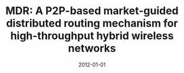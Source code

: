 ---
title: "MDR: A P2P-based market-guided distributed routing mechanism for high-throughput hybrid wireless networks"
collection: publications
permalink: /publication/2012-01-01-MDR-A-P2P-based-market-guided-distributed-routing-mechanism-for-high-throughput-hybrid-wireless-networks
pubtype: conference
date: 2012-01-01
venue: 'In the proceedings of 2012 9th Annual IEEE Communications Society Conference on Sensor, Mesh and Ad Hoc Communications and Networks (SECON)'
authors:  Ze Li,  Haiying Shen
citation: ' Ze Li,  Haiying Shen, &quot;MDR: A P2P-based market-guided distributed routing mechanism for high-throughput hybrid wireless networks.&quot; In the proceedings of 2012 9th Annual IEEE Communications Society Conference on Sensor, Mesh and Ad Hoc Communications and Networks (SECON), 2012.'
---
